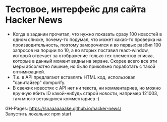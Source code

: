 # Тестовое, интерфейс для сайта Hacker News

- Когда в задании прочитал, что нужно показать сразу 100 новостей в одном списке, почему-то подумал, что может какая-то проверка на производительность, поэтому заморочился и во первых разбил 100 запросов на порции по 10, а во вторых поставил react-window, который отвечает за отображение только тех элементов списка, которые в данный момент видны на экране. Скорее всего все эти меры абсолютно лишние, но было прикольно поработать с такой оптимизацией.
- Т.к. в API предлагают вставлять HTML код, использовал "санитайзер" dompurify.
- В свежих новостях с API нет ни текста, ни комментариев, но можно вручную вбить ID какой-нибудь старой новости, например 121003, там много ветвящихся комментариев :)

GH-Pages: https://snaaaaaaake.github.io/hacker-news/  
Запустить локально: npm start
